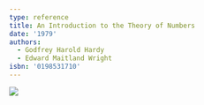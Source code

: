 ```yaml
---
type: reference
title: An Introduction to the Theory of Numbers
date: '1979'
authors:
  - Godfrey Harold Hardy
  - Edward Maitland Wright
isbn: '0198531710'
---
```

![](/media/books/hardy-wright.jpg)
